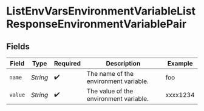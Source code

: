 # ListEnvVarsEnvironmentVariableListResponseEnvironmentVariablePair


## Fields

| Field                                  | Type                                   | Required                               | Description                            | Example                                |
| -------------------------------------- | -------------------------------------- | -------------------------------------- | -------------------------------------- | -------------------------------------- |
| `name`                                 | *String*                               | :heavy_check_mark:                     | The name of the environment variable.  | foo                                    |
| `value`                                | *String*                               | :heavy_check_mark:                     | The value of the environment variable. | xxxx1234                               |